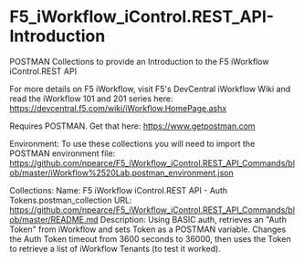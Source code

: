 # F5_iWorkflow_iControl.REST_API-Introduction
POSTMAN Collections to provide an Introduction to the F5 iWorkflow iControl.REST API

For more details on F5 iWorkflow, visit F5's DevCentral iWorkflow Wiki and read the iWorkflow 101 and 201 series here: https://devcentral.f5.com/wiki/iWorkflow.HomePage.ashx

Requires POSTMAN. Get that here: https://www.getpostman.com

Environment:
To use these collections you will need to import the POSTMAN environment file:
https://github.com/npearce/F5_iWorkflow_iControl.REST_API_Commands/blob/master/iWorkflow%2520Lab.postman_environment.json

Collections:
Name: F5 iWorkflow iControl.REST API - Auth Tokens.postman_collection
URL: https://github.com/npearce/F5_iWorkflow_iControl.REST_API_Commands/blob/master/README.md
Description: Using BASIC auth, retrieves an "Auth Token" from iWorkflow and sets Token as a POSTMAN variable. Changes the Auth Token timeout from 3600 seconds to 36000, then uses the Token to retrieve a list of iWorkflow Tenants (to test it worked).
